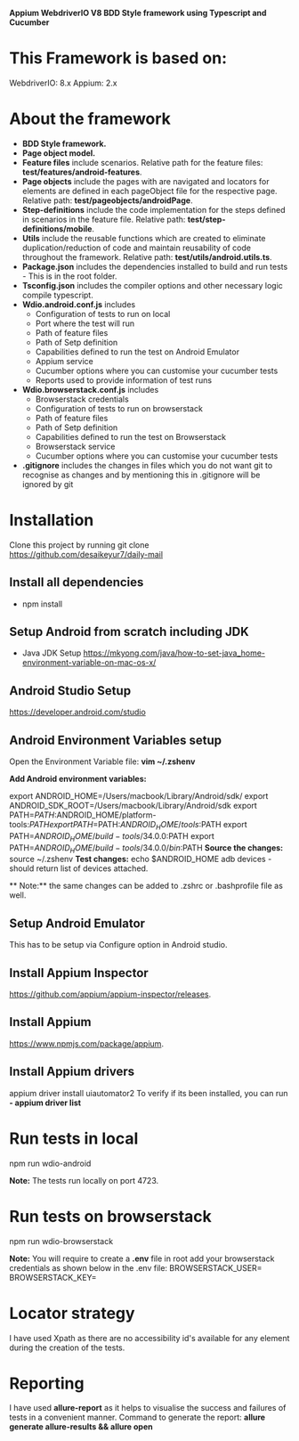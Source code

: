 **Appium WebdriverIO V8 BDD Style framework using Typescript and Cucumber**

# This Framework is based on:
WebdriverIO: 8.x
Appium: 2.x

# About the framework
- **BDD Style framework.**
- **Page object model.**
- **Feature files** include scenarios. Relative path for the feature files: **test/features/android-features**.
- **Page objects** include the pages with are navigated and locators for elements are defined in each pageObject file for the respective page. Relative path: **test/pageobjects/androidPage**.
- **Step-definitions** include the code implementation for the steps defined in scenarios in the feature file. Relative path: **test/step-definitions/mobile**.
- **Utils** include the reusable functions which are created to eliminate duplication/reduction of code and maintain reusability of code throughout the framework. Relative path: **test/utils/android.utils.ts**.
- **Package.json** includes the dependencies installed to build and run tests - This is in the root folder.
- **Tsconfig.json** includes the compiler options and other necessary logic compile typescript.
- **Wdio.android.conf.js** includes 
    - Configuration of tests to run on local
    - Port where the test will run
    - Path of feature files
    - Path of Setp definition
    - Capabilities defined to run the test on Android Emulator
    - Appium service
    - Cucumber options where you can customise your cucumber tests
    - Reports used to provide information of test runs
- **Wdio.browserstack.conf.js** includes
    - Browserstack credentials
    - Configuration of tests to run on browserstack
    - Path of feature files
    - Path of Setp definition
    - Capabilities defined to run the test on Browserstack
    - Browserstack service
    - Cucumber options where you can customise your cucumber tests 
- **.gitignore** includes the changes in files which you do not want git to recognise as changes and by mentioning this in .gitignore will be ignored by git

# Installation
Clone this project by running
git clone https://github.com/desaikeyur7/daily-mail

## Install all dependencies
- npm install

## Setup Android from scratch including JDK
- Java JDK Setup
  https://mkyong.com/java/how-to-set-java_home-environment-variable-on-mac-os-x/
  
## Android Studio Setup
  https://developer.android.com/studio
  
## Android Environment Variables setup
  Open the Environment Variable file: **vim ~/.zshenv**
  
  **Add Android environment variables:**
  
  export ANDROID_HOME=/Users/macbook/Library/Android/sdk/
  export ANDROID_SDK_ROOT=/Users/macbook/Library/Android/sdk
  export PATH=$PATH:$ANDROID_HOME/platform-tools:$PATH
  export PATH=$PATH:$ANDROID_HOME/tools:$PATH
  export PATH=$ANDROID_HOME/build-tools/34.0.0:$PATH
  export PATH=$ANDROID_HOME/build-tools/34.0.0/bin:$PATH
  **Source the changes:**
  source ~/.zshenv
  **Test changes:**
  echo $ANDROID_HOME
  adb devices - should return list of devices attached.
  
 ** Note:** the same changes can be added to .zshrc or .bashprofile file as well.

## Setup Android Emulator
  This has to be setup via Configure option in Android studio.

## Install Appium Inspector
  https://github.com/appium/appium-inspector/releases.

## Install Appium
  https://www.npmjs.com/package/appium.

## Install Appium drivers
  appium driver install uiautomator2
  To verify if its been installed, you can run **- appium driver list**

  
# Run tests in local
  npm run wdio-android

  **Note:** The tests run locally on port 4723.


# Run tests on browserstack
  npm run wdio-browserstack

  **Note:** You will require to create a **.env** file in root add your browserstack credentials as shown below in the .env file:
  BROWSERSTACK_USER=<YourUserName>
  BROWSERSTACK_KEY=<YourAccessKey>


# Locator strategy
I have used Xpath as there are no accessibility id's available for any element during the creation of the tests. 


# Reporting 
I have used **allure-report** as it helps to visualise the success and failures of tests in a convenient manner. Command to generate the report:
**allure generate allure-results && allure open**



